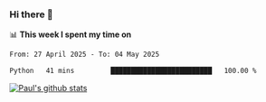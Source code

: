 ### Hi there 👋

📊 **This week I spent my time on**
<!--START_SECTION:waka-->

```txt
From: 27 April 2025 - To: 04 May 2025

Python   41 mins         █████████████████████████   100.00 %
```

<!--END_SECTION:waka-->


[![Paul's github stats](https://github-readme-stats.vercel.app/api?username=mickeyouyou&theme=dracula&show_icons=true)](https://github.com/anuraghazra/github-readme-stats)
